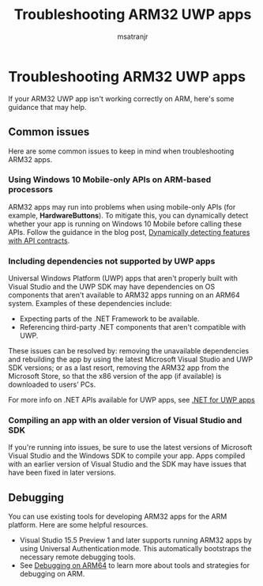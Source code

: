 ﻿---
title: Troubleshooting ARM32 UWP apps
author: msatranjr
description: Common issues with ARM32 apps when running on ARM, and how to fix them. 
ms.author: misatran
ms.date: 01/18/2018
ms.topic: article
ms.prod: windows
ms.technology: uwp
keywords: windows 10 s, always connected, ARM32 apps on ARM, windows 10 on ARM, troubleshooting
ms.localizationpriority: medium
---

# Troubleshooting ARM32 UWP apps
If your ARM32 UWP app isn't working correctly on ARM, here's some guidance that may help. 

## Common issues
Here are some common issues to keep in mind when troubleshooting ARM32 apps.

### Using Windows 10 Mobile-only APIs on ARM-based processors 
ARM32 apps may run into problems when using mobile-only APIs (for example, **HardwareButtons**). To mitigate this, you can dynamically detect whether your app is running on Windows 10 Mobile before calling these APIs. Follow the guidance in the blog post, [Dynamically detecting features with API contracts](https://blogs.windows.com/buildingapps/2015/09/15/dynamically-detecting-features-with-api-contracts-10-by-10/).

### Including dependencies not supported by UWP apps
Universal Windows Platform (UWP) apps that aren't properly built with Visual Studio and the UWP SDK may have dependencies on OS components that aren't available to ARM32 apps running on an ARM64 system. Examples of these dependencies include:

- Expecting parts of the .NET Framework to be available.
- Referencing third-party .NET components that aren't compatible with UWP.

These issues can be resolved by: removing the unavailable dependencies and rebuilding the app by using the latest Microsoft Visual Studio and UWP SDK versions; or as a last resort, removing the ARM32 app from the Microsoft Store, so that the x86 version of the app (if available) is downloaded to users’ PCs. 

For more info on .NET APIs available for UWP apps, see [.NET for UWP apps](https://msdn.microsoft.com/library/windows/apps/mt185501.aspx)

### Compiling an app with an older version of Visual Studio and SDK
If you're running into issues, be sure to use the latest versions of Microsoft Visual Studio and the Windows SDK to compile your app. Apps compiled with an earlier version of Visual Studio and the SDK may have issues that have been fixed in later versions.

## Debugging
You can use existing tools for developing ARM32 apps for the ARM platform. Here are some helpful resources.

- Visual Studio 15.5 Preview 1 and later supports running ARM32 apps by using Universal Authentication mode. This automatically bootstraps the necessary remote debugging tools.
- See [Debugging on ARM64](https://docs.microsoft.com/en-us/windows-hardware/drivers/debugger/debugging-arm64) to learn more about tools and strategies for debugging on ARM.